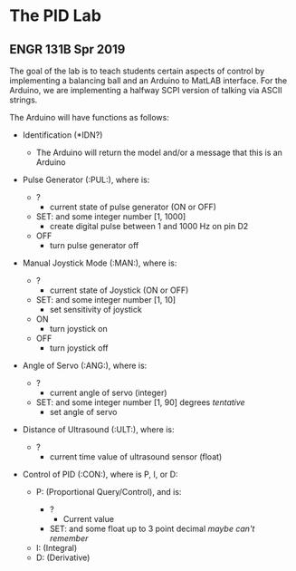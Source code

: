 # The PID Lab
## ENGR 131B Spr 2019

The goal of the lab is to teach students certain aspects of control by implementing a balancing ball and an Arduino to MatLAB interface. For the Arduino, we are implementing a halfway SCPI version of talking via ASCII strings.

The Arduino will have functions as follows:
- Identification (\*IDN?)
  - The Arduino will return the model and/or a message that this is an Arduino

- Pulse Generator (:PUL:<n>), where <n> is:
  - ?
    - current state of pulse generator (ON or OFF)
  - SET: and some integer number [1, 1000]
    - create digital pulse between 1 and 1000 Hz on pin D2
  - OFF
    - turn pulse generator off


- Manual Joystick Mode (:MAN:<n>), where <n> is:
  - ?
    - current state of Joystick (ON or OFF)
  - SET: and some integer number [1, 10]
      - set sensitivity of joystick
  - ON
    - turn joystick on
  - OFF
    - turn joystick off

- Angle of Servo (:ANG:<n>), where <n> is:
  - ?
    - current angle of servo (integer)
  - SET: and some integer number [1, 90] degrees *tentative*
      - set angle of servo

- Distance of Ultrasound (:ULT:<n>), where <n> is:
  - ?
    - current time value of ultrasound sensor (float)

- Control of PID (:CON:<pid>), where <pid> is P, I, or D:
  - P:<n> (Proportional Query/Control), and <n> is:
    - ?
      - Current value
    - SET: and some float up to 3 point decimal *maybe can't remember*
  - I:<n> (Integral)
  - D:<n> (Derivative)
